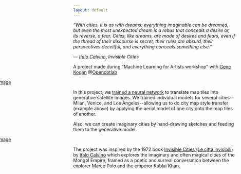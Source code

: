 ```yaml
---
layout: default
---
```


_“With cities, it is as with dreams: everything imaginable can be dreamed, but even the most unexpected dream is a rebus that conceals a desire or, its reverse, a fear. Cities, like dreams, are made of desires and fears, even if the thread of their discourse is secret, their rules are absurd, their perspectives deceitful, and everything conceals something else.”_

_― [Italo Calvino](https://en.wikipedia.org/wiki/Italo_Calvino), Invisible Cities_

A project made during "Machine Learning for Artists workshop" with [Gene Kogan](https://github.com/genekogan) @[Opendotlab](http://www.opendotlab.it)

<div style="margin-left:-250px; margin-right:-250px">
<a href="{{ site.baseurl }}/assets/images/02.jpg"><img src="{{ site.baseurl }}/assets/images/02.jpg" alt="image" /></a>
</div>

In this project, we [trained a neural network](/ml4a-invisible-cities/implementation/) to translate map tiles into generative satellite images. We trained individual models for several cities--Milan, Venice, and Los Angeles--allowing us to do city map style transfer (example above) by applying the aerial model of one city onto the map tiles of another.

Also, we can create imaginary cities by hand-drawing sketches and feeding them to the generative model.

<div style="margin-left:-250px; margin-right:-250px">
<a href="{{ site.baseurl }}/assets/main.png"><img src="{{ site.baseurl }}/assets/main.png" alt="image" /></a>
</div>

The project was inspired by the 1972 book [Invisible Cities (Le città invisibili)](https://en.wikipedia.org/wiki/Invisible_Cities) by [Italo Calvino](https://en.wikipedia.org/wiki/Italo_Calvino) which explores the imaginary and often magical cities of the Mongol Empire, framed as a poetic and surreal conversation between the explorer Marco Polo and the emperor Kublai Khan.
